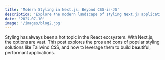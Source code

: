 ```yaml
---
title: 'Modern Styling in Next.js: Beyond CSS-in-JS'
description: 'Explore the modern landscape of styling Next.js applications, from Tailwind CSS to CSS Modules and the new CSS-in-JS libraries.'
date: '2025-07-10'
image: '/images/blog2.jpg'
---
```


Styling has always been a hot topic in the React ecosystem. With Next.js, the options are vast. This post explores the pros and cons of popular styling solutions like Tailwind CSS, and how to leverage them to build beautiful, performant applications.